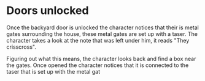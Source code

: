 # Doors unlocked

Once the backyard door is unlocked the character notices that their is metal gates surrounding the house, these metal gates are set up with a taser. The character takes a look at the note that was left under him, it reads "They crisscross".

Figuring out what this means, the character looks back and find a box near the gates. Once opened the character notices that it is connected to the taser that is set up with the metal gat





